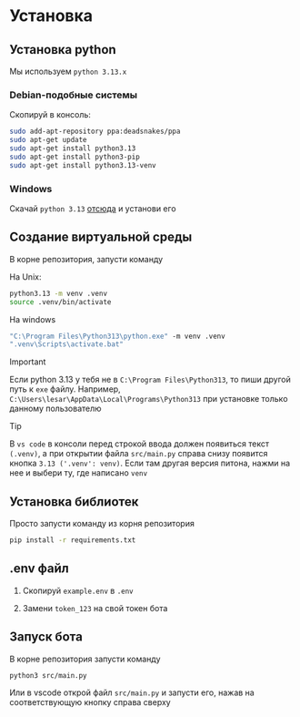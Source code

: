 # Установка

## Установка python

Мы используем `python 3.13.x`

### Debian-подобные системы

Скопируй в консоль:

```sh
sudo add-apt-repository ppa:deadsnakes/ppa
sudo apt-get update
sudo apt-get install python3.13
sudo apt-get install python3-pip
sudo apt-get install python3.13-venv
```

### Windows

Скачай `python 3.13` [отсюда](https://www.python.org/downloads/) и установи его

## Создание виртуальной среды

В корне репозитория, запусти команду

На Unix:

```sh
python3.13 -m venv .venv
source .venv/bin/activate
```

На windows

```cmd
"C:\Program Files\Python313\python.exe" -m venv .venv
".venv\Scripts\activate.bat"
```

> [!IMPORTANT]
> Если python 3.13 у тебя не в `C:\Program Files\Python313`, то пиши другой путь к `exe` файлу.
> Например, `C:\Users\lesar\AppData\Local\Programs\Python313` при установке только данному пользователю

> [!TIP]
> В `vs code` в консоли перед строкой ввода должен появиться текст `(.venv)`,
> а при открытии файла `src/main.py` справа снизу появится кнопка `3.13 ('.venv': venv)`.
> Если там другая версия питона, нажми на нее и выбери ту, где написано `venv`

## Установка библиотек

Просто запусти команду из корня репозитория

```sh
pip install -r requirements.txt
```

## .env файл

1. Скопируй `example.env` в `.env`

2. Замени `token_123` на свой токен бота

## Запуск бота

В корне репозитория запусти команду

```sh
python3 src/main.py
```

Или в vscode открой файл `src/main.py` и запусти его, нажав на соответствующую кнопку справа сверху
